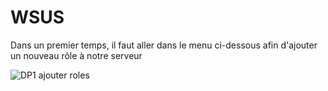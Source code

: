 # WSUS
Dans un premier temps, il faut aller dans le menu ci-dessous afin d'ajouter un nouveau rôle à notre serveur

![DP1 ajouter roles](https://github.com/user-attachments/assets/d010f9af-6f5f-4f4e-9da6-f71ba9f4db93)


